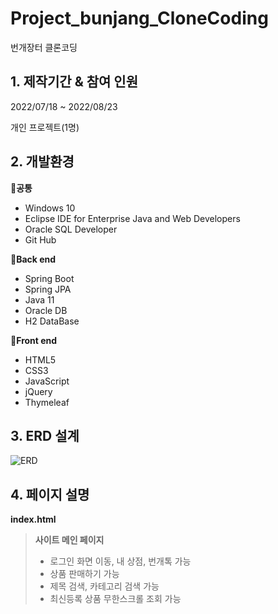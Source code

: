 # Project_bunjang_CloneCoding

번개장터 클론코딩

## 1. 제작기간 & 참여 인원

2022/07/18 ~ 2022/08/23

개인 프로젝트(1명)

## 2. 개발환경

🔅**공통**

- Windows 10
- Eclipse IDE for Enterprise Java and Web Developers
- Oracle SQL Developer
- Git Hub

🔅**Back end**

- Spring Boot
- Spring JPA
- Java 11
- Oracle DB
- H2 DataBase

🔅**Front end**

- HTML5
- CSS3
- JavaScript
- jQuery
- Thymeleaf

## 3. ERD 설계<br/>
![ERD](https://user-images.githubusercontent.com/105237699/189926185-8956fb96-a945-4ab5-baa2-d70013930241.JPG)<br/>

## 4. 페이지 설명<br/>
**index.html**<br/>
> **사이트 메인 페이지**<br/>
> - 로그인 화면 이동, 내 상점, 번개톡 가능<br/>
> - 상품 판매하기 가능<br/>
> - 제목 검색, 카테고리 검색 가능<br/>
> - 최신등록 상품 무한스크롤 조회 가능<br/>
